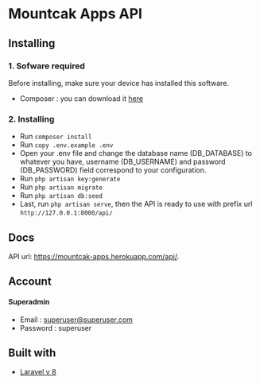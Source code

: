 # Mountcak Apps API

## Installing
### 1. Sofware required
Before installing, make sure your device has installed this software.
* Composer : you can download it [here](https://getcomposer.org/)

### 2. Installing
* Run `composer install`
* Run `copy .env.example .env`
* Open your .env file and change the database name (DB_DATABASE) to whatever you have, username (DB_USERNAME) and password (DB_PASSWORD) field correspond to your configuration.
* Run `php artisan key:generate`
* Run `php artisan migrate`
* Run `php artisan db:seed`
* Last, run `php artisan serve`, then the API is ready to use with prefix url `http://127.0.0.1:8000/api/`

## Docs
API url: https://mountcak-apps.herokuapp.com/api/. 

## Account
#### Superadmin
* Email : superuser@superuser.com
* Password : superuser

## Built with
* [Laravel v 8](https://laravel.com/docs/8.x)
